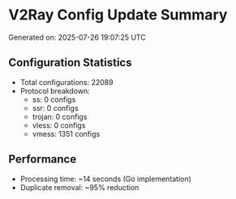 # V2Ray Config Update Summary
Generated on: 2025-07-26 19:07:25 UTC

## Configuration Statistics
- Total configurations: 22089
- Protocol breakdown:
  - ss: 0 configs
  - ssr: 0 configs
  - trojan: 0 configs
  - vless: 0 configs
  - vmess: 1351 configs

## Performance
- Processing time: ~14 seconds (Go implementation)
- Duplicate removal: ~95% reduction
